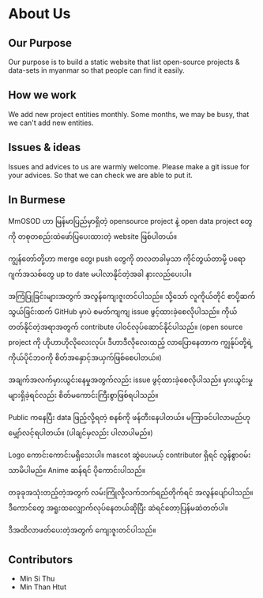 # About Us

## Our Purpose
Our purpose is to build a static website that list open-source projects & data-sets in myanmar so that people can find it easily.

## How we work
We add new project entities monthly. Some months, we may be busy, that we can't add new entities.

## Issues & ideas
Issues and advices to us are warmly welcome. Please make a git issue for your advices. So that we can check we are able to put it.

## In Burmese
MmOSOD ဟာ မြန်မာပြည်မှာရှိတဲ့ opensource project နဲ့ open data project တွေကို တစုတစည်းထဲဖော်ပြပေးထားတဲ့ website ဖြစ်ပါတယ်။

ကျွန်တော်တို့ဟာ merge တွေ၊ push တွေကို တလတခါမှသာ ကိုင်တွယ်တာမို့ ပရောဂျက်အသစ်တွေ up to date မပါလာနိုင်တဲ့အခါ နားလည်ပေးပါ။ 

အကြံပြုခြင်းများအတွက် အလွန်ကျေးဇူးတင်ပါသည်။ သို့သော် လူကိုယ်တိုင် စာပို့ဆက်သွယ်ခြင်းထက် GitHub မှာပဲ စမတ်ကျကျ issue ဖွင့်ထားခဲ့စေလိုပါသည်။ ကိုယ်တတ်နိုင်တဲ့အရာအတွက် contribute ပါ၀င်လုပ်ဆောင်နိုင်ပါသည်။ (open source project ကို ဟိုဟာဟိုလိုလေးလုပ်၊ ဒီဟာဒီလိုလေးထည့် လာပြောနေတာက ကျွန်ုပ်တို့ရဲ့ ကိုယ်ပိုင်ဘ၀ကို စိတ်အနှောင့်အယှက်ဖြစ်စေပါတယ်။)

အချက်အလက်မှားယွင်းနေမှုအတွက်လည်း issue ဖွင့်ထားခဲ့စေလိုပါသည်။ မှားယွင်းမှုများရှိခဲ့ရင်လည်း စိတ်မကောင်းကြီးစွာဖြစ်ရပါသည်။

Public ကနေပြီး data ဖြည့်လို့ရတဲ့ စနစ်ကို ဖန်တီးနေပါတယ်။ မကြာခင်ပါလာမည်ဟု မျှော်လင့်ရပါတယ်။ (ပါချင်မှလည်း ပါလာပါမည်။)

Logo ကောင်းကောင်းမရှိသေးပါ။ mascot ဆွဲပေးမယ့် contributor ရှိရင် လွန်စွာ၀မ်းသာမိပါမည်။ Anime ဆန်ရင် ပိုကောင်းပါသည်။ 

တခုခုအသုံးတည့်တဲ့အတွက် လမ်းကြုံလို့လက်ဘက်ရည်တိုက်ရင် အလွန်ပျော်ပါသည်။ ဒီကောင်တွေ အရူးထလျှောက်လုပ်နေတယ်ဆိုပြီး ဆဲရင်တော့ပြန်မဆဲတတ်ပါ။ 

ဒီအထိလာဖတ်ပေးတဲ့အတွက် ကျေးဇူးတင်ပါသည်။

## Contributors
- Min Si Thu
- Min Than Htut
